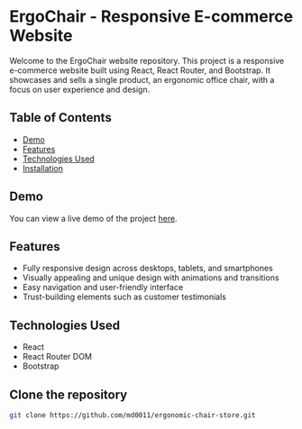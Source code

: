 # ErgoChair - Responsive E-commerce Website

Welcome to the ErgoChair website repository. This project is a responsive e-commerce website built using React, React Router, and Bootstrap. It showcases and sells a single product, an ergonomic office chair, with a focus on user experience and design.

## Table of Contents

- [Demo](#demo)
- [Features](#features)
- [Technologies Used](#technologies-used)
- [Installation](#installation)

## Demo

You can view a live demo of the project [here](https://ergonomic-chair-store.vercel.app/).

## Features

- Fully responsive design across desktops, tablets, and smartphones
- Visually appealing and unique design with animations and transitions
- Easy navigation and user-friendly interface
- Trust-building elements such as customer testimonials

## Technologies Used

- React
- React Router DOM
- Bootstrap


## Clone the repository
   ```bash
   git clone https://github.com/md0011/ergonomic-chair-store.git
